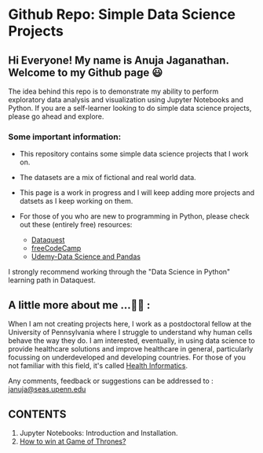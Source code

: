 # Github Repo: Simple Data Science Projects #
## Hi Everyone! My name is Anuja Jaganathan. Welcome to my Github page :smiley: ##
The idea behind this repo is to demonstrate my ability to perform exploratory data analysis and visualization using Jupyter Notebooks and Python.
If you are a self-learner looking to do simple data science projects, please go ahead and explore.

 ### Some important information: ###
 
* This repository contains some simple data science projects that I work on. 
* The datasets are a mix of fictional and real world data. 
* This page is a work in progress and I will keep adding more projects and datsets as I keep working on them.
* For those of you who are new to programming in Python, please check out these (entirely free) resources:

    * [Dataquest](https://www.dataquest.io/  "Superb site with hands-on training!")
    * [freeCodeCamp](https://www.youtube.com/watch?v=rfscVS0vtbw)
    * [Udemy-Data Science and Pandas](https://www.udemy.com/share/101DUs3@pPuLZCMif5A4YoVZqZ2tnSqrOLds_km18xXqhd7IOG3-MVNGmw_VRFsjQdwGa7GKJQ==/)
 
 I strongly recommend working through the "Data Science in Python" learning path in Dataquest.
 
 ## A little more about me ...💁‍♀️ : ##

 When I am not creating projects here, I work as a postdoctoral fellow at the University of Pennsylvania where I struggle to understand why human cells behave the way they do.
 I am interested, eventually, in using data science to provide healthcare solutions and improve healthcare in general, particularly focussing on underdeveloped and developing countries. For those of you not familiar with this field, it's called [Health Informatics](https://en.wikipedia.org/wiki/Health_informatics).
 
 Any comments, feedback or suggestions can be addressed to : januja@seas.upenn.edu


## CONTENTS ##

1. Jupyter Notebooks: Introduction and Installation.
2. [How to win at Game of Thrones?](https://github.com/anujajagan/Simple-Data-Science-Projects/tree/main/How%20to%20win%20at%20Game%20of%20Thrones%3F)

